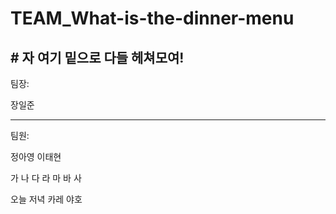 # TEAM_What-is-the-dinner-menu

## \# 자 여기 밑으로 다들 헤쳐모여!

팀장:

장일준

------------------------------------------------------------------------

팀원:

정아영 이태현

가 나 다 라 마 바 사

오늘 저녁 카레 야호
